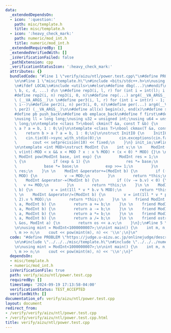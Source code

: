 ```yaml
---
data:
  _extendedDependsOn:
  - icon: ':question:'
    path: misc/template.h
    title: misc/template.h
  - icon: ':heavy_check_mark:'
    path: numeric/mod_int.h
    title: numeric/mod_int.h
  _extendedRequiredBy: []
  _extendedVerifiedWith: []
  _isVerificationFailed: false
  _pathExtension: cpp
  _verificationStatusIcon: ':heavy_check_mark:'
  attributes: {}
  bundledCode: "#line 1 \"verify/aizu/ntl/power.test.cpp\"\n#define PROBLEM \"https://judge.u-aizu.ac.jp/onlinejudge/description.jsp?id=NTL_1_B\"\
    \n\n#line 1 \"misc/template.h\"\n#include <bits/stdc++.h>\n\nusing namespace std;\n\
    \n#ifdef LOCAL\n#include <utils>\n#else\n#define dbg(...)\n#endif\n\n#define arg4(a,\
    \ b, c, d, ...) d\n \n#define rep3(i, l, r) for (int i = int(l); i < int(r); i++)\n\
    #define rep2(i, n) rep3(i, 0, n)\n#define rep(...) arg4(__VA_ARGS__, rep3, rep2)\
    \ (__VA_ARGS__)\n \n#define per3(i, l, r) for (int i = int(r) - 1; i >= int(l);\
    \ i--)\n#define per2(i, n) per3(i, 0, n)\n#define per(...) arg4(__VA_ARGS__, per3,\
    \ per2) (__VA_ARGS__)\n\n#define all(x) begin(x), end(x)\n#define sz(x) int(size(x))\n\
    #define pb push_back\n#define eb emplace_back\n#define f first\n#define s second\n\
    \nusing ll = long long;\nusing u32 = unsigned int;\nusing u64 = unsigned long\
    \ long;\n\ntemplate <class T>\nbool ckmin(T &a, const T &b) {\n    return b <\
    \ a ? a = b, 1 : 0;\n}\n\ntemplate <class T>\nbool ckmax(T &a, const T &b) {\n\
    \    return b > a ? a = b, 1 : 0;\n}\n\nstruct InitIO {\n    InitIO() {\n    \
    \    cin.tie(0)->sync_with_stdio(0);\n        cin.exceptions(cin.failbit);\n \
    \       cout << setprecision(10) << fixed;\n    }\n} init_io;\n#line 2 \"numeric/mod_int.h\"\
    \n\ntemplate <int MOD>\nstruct ModInt {\n    int v;\n \n    ModInt(ll x = 0) :\
    \ v(int(-MOD < x && x < MOD ? x : x % MOD) + (x < 0) * MOD) {}\n \n    friend\
    \ ModInt pow(ModInt base, int exp) {\n        ModInt res = 1;\n        while (exp)\
    \ {\n            if (exp & 1) {\n                res *= base;\n            }\n\
    \            base *= base;\n            exp >>= 1;\n        }\n        return\
    \ res;\n    }\n \n    ModInt &operator+=(ModInt b) {\n        if ((v += b.v) >=\
    \ MOD) {\n            v -= MOD;\n        }\n        return *this;\n    }\n \n\
    \    ModInt &operator-=(ModInt b) {\n        if ((v -= b.v) < 0) {\n         \
    \   v += MOD;\n        }\n        return *this;\n    }\n \n    ModInt &operator*=(ModInt\
    \ b) {\n        v = int(1ll * v * b.v % MOD);\n        return *this;\n    }\n\
    \ \n    ModInt &operator/=(ModInt b) {\n        v = int(1ll * v * pow(b, MOD -\
    \ 2).v % MOD);\n        return *this;\n    }\n \n    friend ModInt operator+(ModInt\
    \ a, ModInt b) {\n        return a += b;\n    }\n \n    friend ModInt operator-(ModInt\
    \ a, ModInt b) {\n        return a -= b;\n    }\n \n    friend ModInt operator*(ModInt\
    \ a, ModInt b) {\n        return a *= b;\n    }\n \n    friend ModInt operator/(ModInt\
    \ a, ModInt b) {\n        return a /= b;\n    }\n \n    friend ostream &operator<<(ostream\
    \ &os, ModInt a) {\n        return os << a.v;\n    }\n};\n#line 5 \"verify/aizu/ntl/power.test.cpp\"\
    \n\nusing mint = ModInt<1000000007>;\n\nint main() {\n    int m, n;\n    cin >>\
    \ m >> n;\n    cout << pow(mint(m), n) << '\\n';\n}\n"
  code: "#define PROBLEM \"https://judge.u-aizu.ac.jp/onlinejudge/description.jsp?id=NTL_1_B\"\
    \n\n#include \"../../../misc/template.h\"\n#include \"../../../numeric/mod_int.h\"\
    \n\nusing mint = ModInt<1000000007>;\n\nint main() {\n    int m, n;\n    cin >>\
    \ m >> n;\n    cout << pow(mint(m), n) << '\\n';\n}"
  dependsOn:
  - misc/template.h
  - numeric/mod_int.h
  isVerificationFile: true
  path: verify/aizu/ntl/power.test.cpp
  requiredBy: []
  timestamp: '2024-09-19 17:13:58-04:00'
  verificationStatus: TEST_ACCEPTED
  verifiedWith: []
documentation_of: verify/aizu/ntl/power.test.cpp
layout: document
redirect_from:
- /verify/verify/aizu/ntl/power.test.cpp
- /verify/verify/aizu/ntl/power.test.cpp.html
title: verify/aizu/ntl/power.test.cpp
---
```

